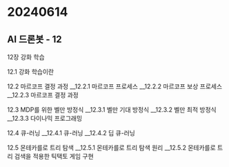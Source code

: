 # 20240614
## AI 드론봇 - 12


12장 강화 학습

12.1 강화 학습이란

12.2 마르코프 결정 과정
__12.2.1 마르코프 프로세스
__12.2.2 마르코프 보상 프로세스
__12.2.3 마르코프 결정 과정

12.3 MDP를 위한 벨만 방정식
__12.3.1 벨만 기대 방정식
__12.3.2 벨만 최적 방정식
__12.3.3 다이나믹 프로그래밍

12.4 큐-러닝
__12.4.1 큐-러닝
__12.4.2 딥 큐-러닝

12.5 몬테카를로 트리 탐색
__12.5.1 몬테카를로 트리 탐색 원리
__12.5.2 몬테카를로 트리 검색을 적용한 틱택토 게임 구현